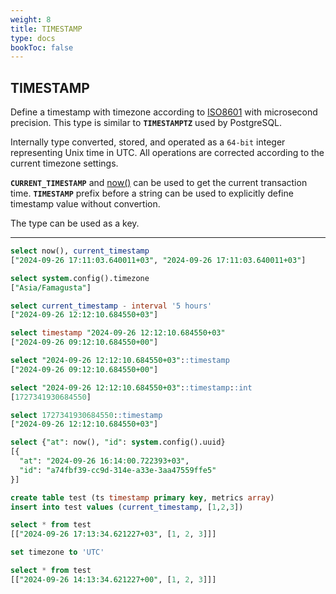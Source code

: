 ```yaml
---
weight: 8
title: TIMESTAMP
type: docs
bookToc: false
---
```


## TIMESTAMP

Define a timestamp with timezone according to [ISO8601](https://en.wikipedia.org/wiki/ISO_8601)
with microsecond precision. This type is similar to **`TIMESTAMPTZ`** used by PostgreSQL.

Internally type converted, stored, and operated as a `64-bit` integer representing Unix time in UTC.
All operations are corrected according to the current timezone settings.

**`CURRENT_TIMESTAMP`** and [now()](/docs/sql/functions/timestamp) can be used to get the current transaction time. **`TIMESTAMP`** prefix
before a string can be used to explicitly define timestamp value without convertion.

The type can be used as a key.

---

```SQL
select now(), current_timestamp
["2024-09-26 17:11:03.640011+03", "2024-09-26 17:11:03.640011+03"]

select system.config().timezone
["Asia/Famagusta"]

select current_timestamp - interval '5 hours'
["2024-09-26 12:12:10.684550+03"]

select timestamp "2024-09-26 12:12:10.684550+03"
["2024-09-26 09:12:10.684550+00"]

select "2024-09-26 12:12:10.684550+03"::timestamp
["2024-09-26 09:12:10.684550+00"]

select "2024-09-26 12:12:10.684550+03"::timestamp::int
[1727341930684550]

select 1727341930684550::timestamp
["2024-09-26 12:12:10.684550+03"]

select {"at": now(), "id": system.config().uuid}
[{
  "at": "2024-09-26 16:14:00.722393+03",
  "id": "a74fbf39-cc9d-314e-a33e-3aa47559ffe5"
}]
```

```SQL
create table test (ts timestamp primary key, metrics array)
insert into test values (current_timestamp, [1,2,3])

select * from test
[["2024-09-26 17:13:34.621227+03", [1, 2, 3]]]

set timezone to 'UTC'

select * from test
[["2024-09-26 14:13:34.621227+00", [1, 2, 3]]]
```
